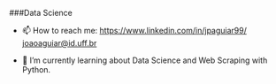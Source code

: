 ###Data Science

- 📫 How to reach me: https://www.linkedin.com/in/jpaguiar99/ joaoaguiar@id.uff.br 

- 🌱 I’m currently learning about Data Science and Web Scraping with Python.
